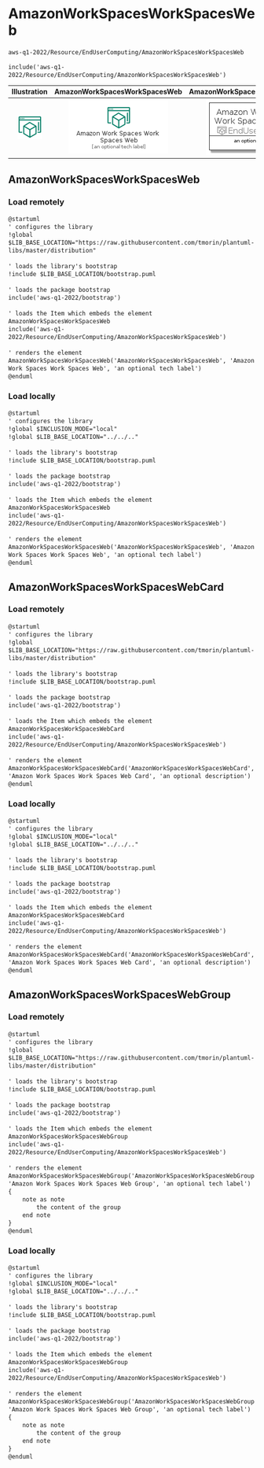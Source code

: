 # AmazonWorkSpacesWorkSpacesWeb


```text
aws-q1-2022/Resource/EndUserComputing/AmazonWorkSpacesWorkSpacesWeb
```

```text
include('aws-q1-2022/Resource/EndUserComputing/AmazonWorkSpacesWorkSpacesWeb')
```



| Illustration | AmazonWorkSpacesWorkSpacesWeb | AmazonWorkSpacesWorkSpacesWebCard | AmazonWorkSpacesWorkSpacesWebGroup |
| :---: | :---: | :---: | :---: |
| ![illustration for Illustration](../../../aws-q1-2022/Resource/EndUserComputing/AmazonWorkSpacesWorkSpacesWeb.png) | ![illustration for AmazonWorkSpacesWorkSpacesWeb](../../../aws-q1-2022/Resource/EndUserComputing/AmazonWorkSpacesWorkSpacesWeb.Local.png) | ![illustration for AmazonWorkSpacesWorkSpacesWebCard](../../../aws-q1-2022/Resource/EndUserComputing/AmazonWorkSpacesWorkSpacesWebCard.Local.png) | ![illustration for AmazonWorkSpacesWorkSpacesWebGroup](../../../aws-q1-2022/Resource/EndUserComputing/AmazonWorkSpacesWorkSpacesWebGroup.Local.png) |




## AmazonWorkSpacesWorkSpacesWeb

### Load remotely
```plantuml
@startuml
' configures the library
!global $LIB_BASE_LOCATION="https://raw.githubusercontent.com/tmorin/plantuml-libs/master/distribution"

' loads the library's bootstrap
!include $LIB_BASE_LOCATION/bootstrap.puml

' loads the package bootstrap
include('aws-q1-2022/bootstrap')

' loads the Item which embeds the element AmazonWorkSpacesWorkSpacesWeb
include('aws-q1-2022/Resource/EndUserComputing/AmazonWorkSpacesWorkSpacesWeb')

' renders the element
AmazonWorkSpacesWorkSpacesWeb('AmazonWorkSpacesWorkSpacesWeb', 'Amazon Work Spaces Work Spaces Web', 'an optional tech label')
@enduml
```

### Load locally
```plantuml
@startuml
' configures the library
!global $INCLUSION_MODE="local"
!global $LIB_BASE_LOCATION="../../.."

' loads the library's bootstrap
!include $LIB_BASE_LOCATION/bootstrap.puml

' loads the package bootstrap
include('aws-q1-2022/bootstrap')

' loads the Item which embeds the element AmazonWorkSpacesWorkSpacesWeb
include('aws-q1-2022/Resource/EndUserComputing/AmazonWorkSpacesWorkSpacesWeb')

' renders the element
AmazonWorkSpacesWorkSpacesWeb('AmazonWorkSpacesWorkSpacesWeb', 'Amazon Work Spaces Work Spaces Web', 'an optional tech label')
@enduml
```

## AmazonWorkSpacesWorkSpacesWebCard

### Load remotely
```plantuml
@startuml
' configures the library
!global $LIB_BASE_LOCATION="https://raw.githubusercontent.com/tmorin/plantuml-libs/master/distribution"

' loads the library's bootstrap
!include $LIB_BASE_LOCATION/bootstrap.puml

' loads the package bootstrap
include('aws-q1-2022/bootstrap')

' loads the Item which embeds the element AmazonWorkSpacesWorkSpacesWebCard
include('aws-q1-2022/Resource/EndUserComputing/AmazonWorkSpacesWorkSpacesWeb')

' renders the element
AmazonWorkSpacesWorkSpacesWebCard('AmazonWorkSpacesWorkSpacesWebCard', 'Amazon Work Spaces Work Spaces Web Card', 'an optional description')
@enduml
```

### Load locally
```plantuml
@startuml
' configures the library
!global $INCLUSION_MODE="local"
!global $LIB_BASE_LOCATION="../../.."

' loads the library's bootstrap
!include $LIB_BASE_LOCATION/bootstrap.puml

' loads the package bootstrap
include('aws-q1-2022/bootstrap')

' loads the Item which embeds the element AmazonWorkSpacesWorkSpacesWebCard
include('aws-q1-2022/Resource/EndUserComputing/AmazonWorkSpacesWorkSpacesWeb')

' renders the element
AmazonWorkSpacesWorkSpacesWebCard('AmazonWorkSpacesWorkSpacesWebCard', 'Amazon Work Spaces Work Spaces Web Card', 'an optional description')
@enduml
```

## AmazonWorkSpacesWorkSpacesWebGroup

### Load remotely
```plantuml
@startuml
' configures the library
!global $LIB_BASE_LOCATION="https://raw.githubusercontent.com/tmorin/plantuml-libs/master/distribution"

' loads the library's bootstrap
!include $LIB_BASE_LOCATION/bootstrap.puml

' loads the package bootstrap
include('aws-q1-2022/bootstrap')

' loads the Item which embeds the element AmazonWorkSpacesWorkSpacesWebGroup
include('aws-q1-2022/Resource/EndUserComputing/AmazonWorkSpacesWorkSpacesWeb')

' renders the element
AmazonWorkSpacesWorkSpacesWebGroup('AmazonWorkSpacesWorkSpacesWebGroup', 'Amazon Work Spaces Work Spaces Web Group', 'an optional tech label') {
    note as note
        the content of the group
    end note
}
@enduml
```

### Load locally
```plantuml
@startuml
' configures the library
!global $INCLUSION_MODE="local"
!global $LIB_BASE_LOCATION="../../.."

' loads the library's bootstrap
!include $LIB_BASE_LOCATION/bootstrap.puml

' loads the package bootstrap
include('aws-q1-2022/bootstrap')

' loads the Item which embeds the element AmazonWorkSpacesWorkSpacesWebGroup
include('aws-q1-2022/Resource/EndUserComputing/AmazonWorkSpacesWorkSpacesWeb')

' renders the element
AmazonWorkSpacesWorkSpacesWebGroup('AmazonWorkSpacesWorkSpacesWebGroup', 'Amazon Work Spaces Work Spaces Web Group', 'an optional tech label') {
    note as note
        the content of the group
    end note
}
@enduml
```

